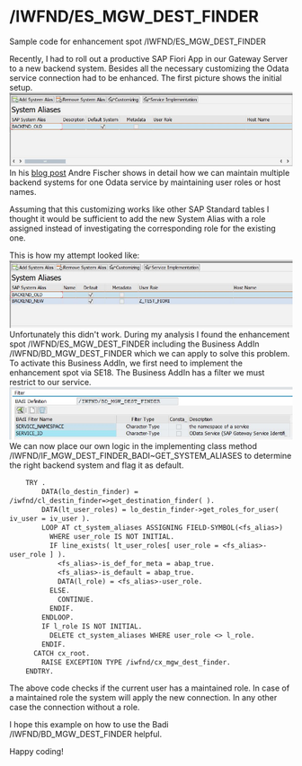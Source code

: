 # /IWFND/ES_MGW_DEST_FINDER
Sample code for enhancement spot /IWFND/ES_MGW_DEST_FINDER

Recently, I had to roll out a productive SAP Fiori App in our Gateway Server to a new backend system. Besides all the necessary customizing the Odata service connection had to be enhanced. The first picture shows the initial setup.
![Table1](https://github.com/simplesm/ABAP_BD_MGW_DEST_FINDER/blob/master/img/table1.jpg)
In his [blog post](https://blogs.sap.com/2015/01/29/support-of-multiple-backend-systems-how-to-use-multi-origin-composition-and-routing/#) Andre Fischer shows in detail how we can maintain multiple backend systems for one Odata service by maintaining user roles or host names.

Assuming that this customizing works like other SAP Standard tables I thought it would be sufficient to add the new System Alias with a role assigned instead of investigating the corresponding role for the existing one.

This is how my attempt looked like: 
![Table2](https://github.com/simplesm/ABAP_BD_MGW_DEST_FINDER/blob/master/img/table2.jpg)
Unfortunately this didn't work. During my analysis I found the enhancement spot /IWFND/ES_MGW_DEST_FINDER including the Business AddIn /IWFND/BD_MGW_DEST_FINDER which we can apply to solve this problem. To activate this Business AddIn, we first need to implement the enhancement spot via SE18. The Business AddIn has a filter we must restrict to our service.
![Table2](https://github.com/simplesm/ABAP_BD_MGW_DEST_FINDER/blob/master/img/filter.jpg)
We can now place our own logic in the implementing class method /IWFND/IF_MGW_DEST_FINDER_BADI~GET_SYSTEM_ALIASES to determine the right backend system and flag it as default.

        TRY .
            DATA(lo_destin_finder) = /iwfnd/cl_destin_finder=>get_destination_finder( ).
            DATA(lt_user_roles) = lo_destin_finder->get_roles_for_user( iv_user = iv_user ).
            LOOP AT ct_system_aliases ASSIGNING FIELD-SYMBOL(<fs_alias>)
              WHERE user_role IS NOT INITIAL.
              IF line_exists( lt_user_roles[ user_role = <fs_alias>-user_role ] ).
                <fs_alias>-is_def_for_meta = abap_true.
                <fs_alias>-is_default = abap_true.
                DATA(l_role) = <fs_alias>-user_role.
              ELSE.
                CONTINUE.
              ENDIF.
            ENDLOOP.
            IF l_role IS NOT INITIAL.
              DELETE ct_system_aliases WHERE user_role <> l_role.
            ENDIF.
          CATCH cx_root.
            RAISE EXCEPTION TYPE /iwfnd/cx_mgw_dest_finder.
        ENDTRY.

The above code checks if the current user has a maintained role. In case of a maintained role the system will apply the new connection. In any other case the connection without a role.

I hope this example on how to use the Badi /IWFND/BD_MGW_DEST_FINDER helpful.

Happy coding!

